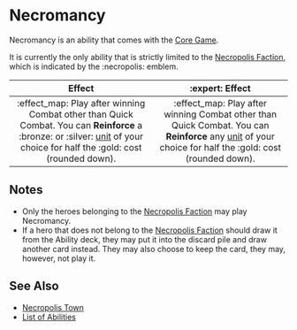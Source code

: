 # Necromancy

Necromancy is an ability that comes with the [Core Game](../content.md).

It is currently the only ability that is strictly limited to the [Necropolis Faction](../towns/necropolis.md), which is indicated by the :necropolis: emblem.

| Effect | :expert: Effect |
| :---: | :---: |
| :effect_map: Play after winning Combat other than Quick Combat. You can **Reinforce** a :bronze: or :silver: [unit](../units.md) of your choice for half the :gold: cost (rounded down). | :effect_map: Play after winning Combat other than Quick Combat. You can **Reinforce** any [unit](../units.md) of your choice for half the :gold: cost (rounded down). |


## Notes

- Only the heroes belonging to the [Necropolis Faction](../towns/necropolis.md) may play Necromancy.
- If a hero that does not belong to the [Necropolis Faction](../towns/necropolis.md) should draw it from the Ability deck, they may put it into the discard pile and draw another card instead. They may also choose to keep the card, they may, however, not play it.


## See Also

- [Necropolis Town](../towns/necropolis.md)
- [List of Abilities](../abilities.md)